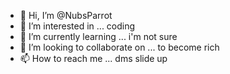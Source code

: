 - 👋 Hi, I’m @NubsParrot
- 👀 I’m interested in ... coding
- 🌱 I’m currently learning ... i'm not sure
- 💞️ I’m looking to collaborate on ... to become rich
- 📫 How to reach me ... dms slide up

<!---
NubsParrot/NubsParrot is a ✨ special ✨ repository because its `README.md` (this file) appears on your GitHub profile.
You can click the Preview link to take a look at your changes.
--->
